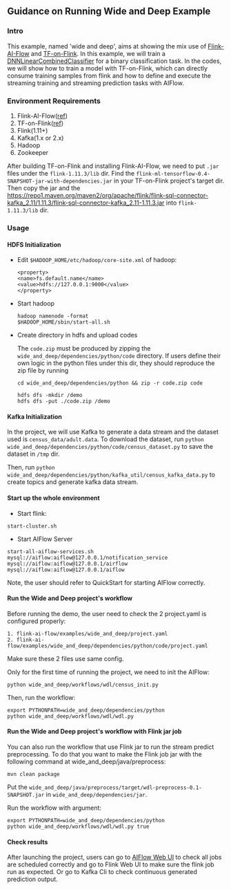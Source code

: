 ## Guidance on Running Wide and Deep Example

### Intro
This example, named 'wide and deep', aims at showing the mix use of [Flink-AI-Flow](https://github.com/alibaba/flink-ai-extended/blob/master/flink-ai-flow/QUICKSTART.md) and [TF-on-Flink](https://github.com/alibaba/flink-ai-extended/tree/master/deep-learning-on-flink). 
In this example, we will train a [DNNLinearCombinedClassifier](https://arxiv.org/abs/1606.07792) for a binary classification task.
In the codes, we will show how to train a model with TF-on-Flink, which can directly consume training samples from flink and how to define and execute the streaming training and streaming prediction tasks with AIFlow.

### Environment Requirements
1. Flink-AI-Flow([ref](https://github.com/alibaba/flink-ai-extended/blob/master/flink-ai-flow/QUICKSTART.md))
2. TF-on-Flink([ref](https://github.com/alibaba/flink-ai-extended/tree/master/deep-learning-on-flink))
3. Flink(1.11+)
4. Kafka(1.x or 2.x)
5. Hadoop
6. Zookeeper

After building TF-on-Flink and installing Flink-AI-Flow, we need to put `.jar` files under the `flink-1.11.3/lib` dir.
Find the  `flink-ml-tensorflow-0.4-SNAPSHOT-jar-with-dependencies.jar` in your TF-on-Flink project's target dir.
Then copy the jar and the https://repo1.maven.org/maven2/org/apache/flink/flink-sql-connector-kafka_2.11/1.11.3/flink-sql-connector-kafka_2.11-1.11.3.jar into `flink-1.11.3/lib` dir. 


### Usage
#### HDFS Initialization

- Edit `$HADOOP_HOME/etc/hadoop/core-site.xml` of hadoop:
    ```shell
    <property>
    <name>fs.default.name</name>
    <value>hdfs://127.0.0.1:9000</value>
    </property>
    ```
- Start hadoop
    ```shell
    hadoop namenode -format
    $HADOOP_HOME/sbin/start-all.sh
    ```
- Create directory in hdfs and upload codes
  
    The `code.zip` must be produced by zipping the `wide_and_deep/dependencies/python/code` directory.
    If users define their own logic in the python files under this dir, they should reproduce the zip file by running
    ```shell
    cd wide_and_deep/dependencies/python && zip -r code.zip code
    ```
    ```shell
    hdfs dfs -mkdir /demo
    hdfs dfs -put ./code.zip /demo
    ```

  
#### Kafka Initialization
In the project, we will use Kafka to generate a data stream and the dataset used is `census_data/adult.data`. 
To download the dataset, run `python wide_and_deep/dependencies/python/code/census_dataset.py` to save the dataset in `/tmp` dir.
   
Then, run `python wide_and_deep/dependencies/python/kafka_util/census_kafka_data.py` to create topics and generate kafka data stream.

#### Start up the whole environment
- Start flink:
```shell
start-cluster.sh
```
- Start AIFlow Server
```shell
start-all-aiflow-services.sh mysql://aiflow:aiflow@127.0.0.1/notification_service mysql://aiflow:aiflow@127.0.0.1/airflow mysql://aiflow:aiflow@127.0.0.1/aiflow
```
Note, the user should refer to QuickStart for starting AIFlow correctly.

#### Run the Wide and Deep project's workflow
Before running the demo, the user need to check the 2 project.yaml is configured properly:

```shell
1. flink-ai-flow/examples/wide_and_deep/project.yaml
2. flink-ai-flow/examples/wide_and_deep/dependencies/python/code/project.yaml
```
Make sure these 2 files use same config.

Only for the first time of running the project, we need to init the AIFlow:
```shell
python wide_and_deep/workflows/wdl/census_init.py 
```

Then, run the workflow:
```shell
export PYTHONPATH=wide_and_deep/dependencies/python
python wide_and_deep/workflows/wdl/wdl.py
```

#### Run the Wide and Deep project's workflow with Flink jar job
You can also run the workflow that use Flink jar to run the stream predict preprocessing. To do that you want to 
make the Flink job jar with the following command at wide_and_deep/java/preprocess:
```
mvn clean package
```

Put the `wide_and_deep/java/preprocess/target/wdl-preprocess-0.1-SNAPSHOT.jar` in `wide_and_deep/dependencies/jar`.

Run the workflow with argument:
```shell
export PYTHONPATH=wide_and_deep/dependencies/python
python wide_and_deep/workflows/wdl/wdl.py true
```

#### Check results
After launching the project, users can go to [AIFlow Web UI](127.0.0.1:8080) to check all jobs are scheduled correctly and 
   go to Flink Web UI to make sure the flink job run as expected.
   Or go to Kafka Cli to check continuous generated prediction output.
